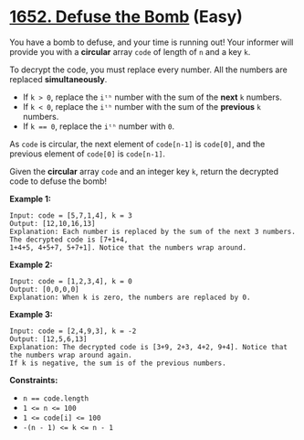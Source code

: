 # [1652. Defuse the Bomb][link] (Easy)

[link]: https://leetcode.com/problems/defuse-the-bomb/

You have a bomb to defuse, and your time is running out! Your informer will provide you with a
**circular** array `code` of length of `n` and a key `k`.

To decrypt the code, you must replace every number. All the numbers are replaced **simultaneously**.

- If `k > 0`, replace the `iᵗʰ` number with the sum of the **next** `k` numbers.
- If `k < 0`, replace the `iᵗʰ` number with the sum of the **previous** `k` numbers.
- If `k == 0`, replace the `iᵗʰ` number with `0`.

As `code` is circular, the next element of `code[n-1]` is `code[0]`, and the previous element of
`code[0]` is `code[n-1]`.

Given the **circular** array `code` and an integer key `k`, return the decrypted code to defuse the
bomb!

**Example 1:**

```
Input: code = [5,7,1,4], k = 3
Output: [12,10,16,13]
Explanation: Each number is replaced by the sum of the next 3 numbers. The decrypted code is [7+1+4,
1+4+5, 4+5+7, 5+7+1]. Notice that the numbers wrap around.
```

**Example 2:**

```
Input: code = [1,2,3,4], k = 0
Output: [0,0,0,0]
Explanation: When k is zero, the numbers are replaced by 0.
```

**Example 3:**

```
Input: code = [2,4,9,3], k = -2
Output: [12,5,6,13]
Explanation: The decrypted code is [3+9, 2+3, 4+2, 9+4]. Notice that the numbers wrap around again.
If k is negative, the sum is of the previous numbers.
```

**Constraints:**

- `n == code.length`
- `1 <= n <= 100`
- `1 <= code[i] <= 100`
- `-(n - 1) <= k <= n - 1`

